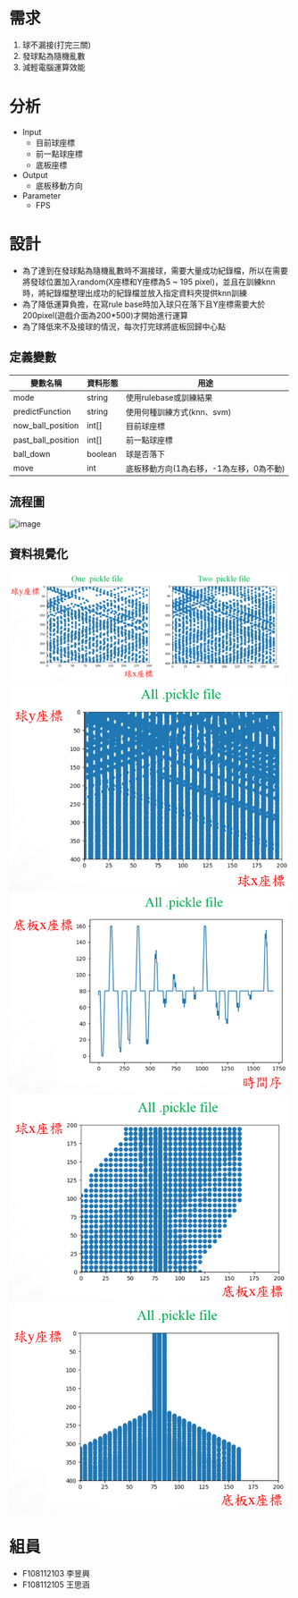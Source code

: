 # 需求
 1. 球不漏接(打完三關)
 2. 發球點為隨機亂數
 3. 減輕電腦運算效能

# 分析
 - Input
	 - 目前球座標
	 - 前一點球座標
	 - 底板座標
 - Output
	 - 底板移動方向
 - Parameter
	 - FPS

# 設計
 - 為了達到在發球點為隨機亂數時不漏接球，需要大量成功紀錄檔，所以在需要將發球位置加入random(X座標和Y座標為5 ~ 195 pixel)，並且在訓練knn時，將紀錄檔整理出成功的紀錄檔並放入指定資料夾提供knn訓練
 - 為了降低運算負擔，在寫rule base時加入球只在落下且Y座標需要大於200pixel(遊戲介面為200*500)才開始進行運算
 - 為了降低來不及接球的情況，每次打完球將底板回歸中心點
 
## 定義變數
|變數名稱          |資料形態|用途                                 |  
|------------------|-----  |-------------------------------------|
|mode              |string |使用rulebase或訓練結果                |
|predictFunction   |string |使用何種訓練方式(knn、svm)             |
|now_ball_position |int[]  |目前球座標                            |
|past_ball_position|int[]  |前一點球座標                          |
|ball_down         |boolean|球是否落下                            |
|move              |int    |底板移動方向(1為右移，-1為左移，0為不動)|

## 流程圖
![image](https://github.com/YUXING-LEE/mechine-learning/blob/master/HW3/HW3%E6%B5%81%E7%A8%8B%E5%9C%96.png)

## 資料視覺化
![compare](./compare.png)
![all_pickle_data](./all_pickle_data.png)
![timestemp](./timestemp.png)
![ball_platform_position_x](./ball_platform_position_x.png)
![ball_platform_position_y](./ball_platform_position_y.png)

# 組員
 - F108112103 李昱興
 - F108112105 王思涵
